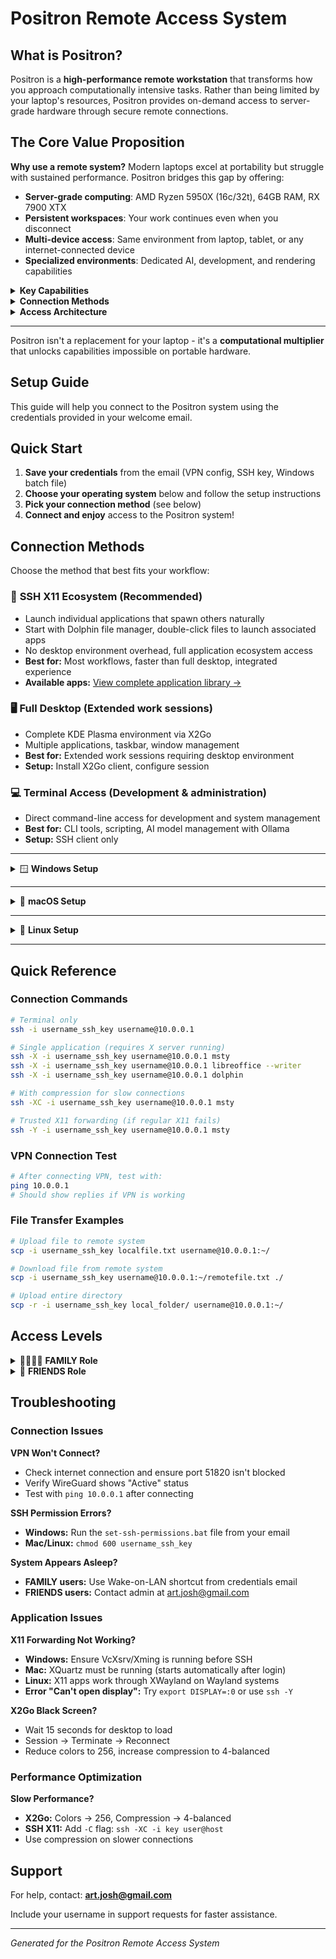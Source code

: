 # Positron Remote Access System

## What is Positron?

Positron is a **high-performance remote workstation** that transforms how you approach computationally intensive tasks. Rather than being limited by your laptop's resources, Positron provides on-demand access to server-grade hardware through secure remote connections.

## The Core Value Proposition

**Why use a remote system?** Modern laptops excel at portability but struggle with sustained performance. Positron bridges this gap by offering:

- **Server-grade computing**: AMD Ryzen 5950X (16c/32t), 64GB RAM, RX 7900 XTX
- **Persistent workspaces**: Your work continues even when you disconnect
- **Multi-device access**: Same environment from laptop, tablet, or any internet-connected device
- **Specialized environments**: Dedicated AI, development, and rendering capabilities

<details>
<summary><strong>Key Capabilities</strong></summary>

### AI Workstation
- **Large language models**: Host 70B+ models locally with Ollama CLI
- **GUI interface**: Msty for visual model management and conversations
- **Always-on AI**: Models loaded and ready, no cold start delays
- **Privacy**: Your data never leaves your infrastructure

### Computational Powerhouse
- **Video rendering**: CPU-intensive exports without laptop thermal throttling
- **Software builds**: Large codebases compile faster with 32 threads
- **Data processing**: 64GB RAM handles datasets that would crash laptops
- **Development environments**: Multiple VMs, containers, and services simultaneously

### Privacy & Security
- **Data sovereignty**: Your files and AI conversations never leave your infrastructure
- **No cloud surveillance**: Unlike Google Docs or ChatGPT, your data isn't scanned or mined
- **Private AI models**: Local inference means sensitive conversations stay completely private
- **Secure remote access**: WireGuard VPN with key-based authentication

### Hybrid Workflows
- **Edit locally, render remotely**: Responsive editing with server-grade processing
- **Git-based collaboration**: Code locally, build/test/deploy remotely
- **AI-assisted development**: Local coding with remote AI review and optimization

</details>

<details>
<summary><strong>Connection Methods</strong></summary>

### SSH X11 Ecosystem (Recommended)
Launch individual applications that can spawn others naturally. Start with Dolphin file manager, double-click files, and associated applications launch automatically - creating a full application ecosystem without desktop overhead.

### Full Desktop (X2Go)
Complete KDE Plasma environment for extended desktop work requiring window management and multiple simultaneous applications.

### Terminal Access
Direct command-line access for server administration, CLI tools, and text-based AI interactions.

</details>

<details>
<summary><strong>Access Architecture</strong></summary>

**Secure by design**: WireGuard VPN with role-based access controls ensure your remote workspace remains private and protected.

**When to use Positron:**
- Heavy computational tasks that would drain laptop battery
- AI model inference and training
- Video rendering and transcoding
- Large software builds and deployments
- Persistent development environments
- Collaborative projects requiring shared resources

**When to stay local:**
- Real-time gaming or interactive media
- Simple document editing and web browsing
- Tasks requiring immediate responsiveness
- Quick file organization and basic productivity

</details>

---

Positron isn't a replacement for your laptop - it's a **computational multiplier** that unlocks capabilities impossible on portable hardware.

## Setup Guide

This guide will help you connect to the Positron system using the credentials provided in your welcome email.

## Quick Start

1. **Save your credentials** from the email (VPN config, SSH key, Windows batch file)
2. **Choose your operating system** below and follow the setup instructions
3. **Pick your connection method** (see below)
4. **Connect and enjoy** access to the Positron system!

## Connection Methods

Choose the method that best fits your workflow:

### 🎯 **SSH X11 Ecosystem** (Recommended)
- Launch individual applications that spawn others naturally
- Start with Dolphin file manager, double-click files to launch associated apps
- No desktop environment overhead, full application ecosystem access
- **Best for:** Most workflows, faster than full desktop, integrated experience
- **Available apps:** [View complete application library →](APPLICATIONS.md)

### 🖥️ **Full Desktop** (Extended work sessions)
- Complete KDE Plasma environment via X2Go
- Multiple applications, taskbar, window management
- **Best for:** Extended work sessions requiring desktop environment
- **Setup:** Install X2Go client, configure session

### 💻 **Terminal Access** (Development & administration)
- Direct command-line access for development and system management
- **Best for:** CLI tools, scripting, AI model management with Ollama
- **Setup:** SSH client only

---

<details>
<summary>🪟 <strong>Windows Setup</strong></summary>


### Step 1: Install Required Software

**VPN Client:**
- Download and install [WireGuard](https://www.wireguard.com/install/)

**For Single App Access (optional):**
- Install an X server: [VcXsrv](https://sourceforge.net/projects/vcxsrv/) (recommended) or [Xming](https://sourceforge.net/projects/xming/)
- Alternative: [MobaXterm](https://mobaxterm.mobatek.net/) (includes SSH client and X server)

**For Full Desktop Access:**
- Download and install [X2Go Client](https://wiki.x2go.org/doku.php/download:start)

### Step 2: Configure VPN

1. Open WireGuard application
2. Click "Import tunnel(s) from file" 
3. Select your `username.conf` file from the email
4. Click "Activate" to connect
5. **Test connection:** Open Command Prompt and run `ping 10.0.0.1` - you should see replies

### Step 3: Set SSH Key Permissions

1. Save your SSH private key as `username_ssh_key` (no file extension) in your Documents folder
2. Save the `set-ssh-permissions.bat` file from your email
3. Double-click the batch file to fix permissions

### Step 4: Choose Your Access Method

#### Terminal Only
```cmd
ssh -i "%USERPROFILE%\Documents\username_ssh_key" username@10.0.0.1
```

#### Single Application (requires X server running)
```cmd
ssh -X -i "%USERPROFILE%\Documents\username_ssh_key" username@10.0.0.1 msty
```

#### Full Desktop (X2Go)
1. Open X2Go Client
2. Configure session:
   - **Session name:** Positron Desktop
   - **Host:** 10.0.0.1
   - **Login:** username
   - **SSH port:** 22
   - **Use RSA/DSA key:** Browse to your `username_ssh_key` file
   - **Session type:** KDE
   - **Media:** ✓ Sound support

### One-Click Desktop Shortcuts

Save these files on your Desktop for easy access:

**Remote Desktop - username.bat:**
```batch
@echo off
echo Starting VPN connection...
"C:\Program Files\WireGuard\wireguard.exe" /installtunnelservice "C:\Users\%USERNAME%\Documents\username.conf"
timeout /t 3 /nobreak > nul
echo Launching remote desktop...
start "" "C:\Program Files (x86)\x2goclient\x2goclient.exe" --session="Positron Desktop"
```

**Remote Terminal - username.bat:**
```batch
@echo off
"C:\Program Files\WireGuard\wireguard.exe" /installtunnelservice "C:\Users\%USERNAME%\Documents\username.conf"
timeout /t 3 /nobreak > nul
ssh -i "%USERPROFILE%\Documents\username_ssh_key" username@10.0.0.1
pause
```

**Launch Msty - username.bat:** (requires VcXsrv/Xming)
```batch
@echo off
echo Starting X server and VPN...
start "" "C:\Program Files\VcXsrv\vcxsrv.exe" :0 -multiwindow -clipboard -wgl
"C:\Program Files\WireGuard\wireguard.exe" /installtunnelservice "C:\Users\%USERNAME%\Documents\username.conf"
timeout /t 3 /nobreak > nul
set DISPLAY=localhost:0
ssh -X -i "%USERPROFILE%\Documents\username_ssh_key" username@10.0.0.1 msty
```

**Wake Computer - username.bat:** (FAMILY users only)
```batch
@echo off
echo Sending Wake-on-LAN packet...
powershell -Command "$mac='AA:BB:CC:DD:EE:FF'; $mac_bytes=$mac -split '[:-]'|ForEach-Object{[byte]('0x'+$_)}; $packet=[byte[]](,0xFF*6)+($mac_bytes*16); $udp=New-Object System.Net.Sockets.UdpClient; $udp.Connect(([System.Net.IPAddress]::Broadcast),7); $udp.Send($packet,$packet.Length)|Out-Null; $udp.Close()"
echo Wake packet sent! Wait 30-60 seconds for system to boot...
timeout /t 5
```
*Note: Replace AA:BB:CC:DD:EE:FF with the MAC address provided in your credentials email*

</details>

---

<details>
<summary>🍎 <strong>macOS Setup</strong></summary>


### Step 1: Install Required Software

**VPN Client:**
- Install WireGuard from the [App Store](https://apps.apple.com/us/app/wireguard/id1451685025) or [download directly](https://www.wireguard.com/install/)

**For Single App Access:**
- Install [XQuartz](https://www.xquartz.org/) - **IMPORTANT: Log out and back in (or restart) after installing**

**For Full Desktop Access:**
- Download and install [X2Go Client](https://wiki.x2go.org/doku.php/download:start)

### Step 2: Configure VPN

1. Open WireGuard application
2. Click "Import tunnel(s) from file"
3. Select your `username.conf` file from the email
4. Toggle the connection ON
5. **Test connection:** Open Terminal and run `ping 10.0.0.1` - you should see replies

### Step 3: Set SSH Key Permissions

1. Save your SSH private key as `username_ssh_key` in your home directory
2. Open Terminal and run:
```bash
chmod 600 ~/username_ssh_key
```

### Step 4: Choose Your Access Method

#### Terminal Only
```bash
ssh -i ~/username_ssh_key username@10.0.0.1
```

#### Single Application (requires XQuartz)
```bash
ssh -X -i ~/username_ssh_key username@10.0.0.1 msty
```

#### Full Desktop (X2Go)
1. Open X2Go Client
2. Configure session:
   - **Session name:** Positron Desktop
   - **Host:** 10.0.0.1
   - **Login:** username
   - **SSH port:** 22
   - **Use RSA/DSA key:** Browse to your `username_ssh_key` file
   - **Session type:** KDE
   - **Media:** ✓ Sound support

### Automator Shortcuts

**For Full Desktop:**
1. Open Automator → New → Application
2. Add "Run Shell Script" action with:
```bash
/usr/local/bin/wg-quick up username 2>/dev/null || true
sleep 2
open -a X2Go
```
3. Save as "Positron Desktop.app"

**For Direct App Launch (e.g., Msty):**
1. Open Automator → New → Application
2. Add "Run Shell Script" action with:
```bash
/usr/local/bin/wg-quick up username 2>/dev/null || true
sleep 2
osascript -e 'tell app "Terminal" to do script "ssh -X -i ~/.ssh/username_ssh_key username@10.0.0.1 msty"'
```
3. Save as "Launch Msty.app"

</details>

---

<details>
<summary>🐧 <strong>Linux Setup</strong></summary>


### Step 1: Install Required Software

**VPN Client:**
```bash
# Ubuntu/Debian
sudo apt install wireguard

# Fedora
sudo dnf install wireguard-tools

# Arch
sudo pacman -S wireguard-tools
```

**For Full Desktop Access:**
```bash
# Ubuntu/Debian
sudo apt install x2goclient

# Fedora
sudo dnf install x2goclient

# Arch
sudo pacman -S x2goclient
```

**Note:** X11 is already available on most Linux distributions for single app access.

### Step 2: Configure VPN

1. Save your VPN config as `/etc/wireguard/username.conf`:
```bash
sudo cp username.conf /etc/wireguard/
sudo chmod 600 /etc/wireguard/username.conf
```

2. Connect to VPN:
```bash
sudo wg-quick up username
```

3. **Test connection:** `ping 10.0.0.1` - you should see replies

4. **Auto-start VPN on boot (optional):**
```bash
sudo systemctl enable wg-quick@username
```

### Step 3: Set SSH Key Permissions

```bash
chmod 600 username_ssh_key
```

### Step 4: Choose Your Access Method

#### Terminal Only
```bash
ssh -i username_ssh_key username@10.0.0.1
```

#### Single Application (X11 built-in)
```bash
ssh -X -i username_ssh_key username@10.0.0.1 msty
```

#### Full Desktop (X2Go)
1. Open X2Go Client
2. Configure session:
   - **Session name:** Positron Desktop
   - **Host:** 10.0.0.1
   - **Login:** username
   - **SSH port:** 22
   - **Use RSA/DSA key:** Browse to your `username_ssh_key` file
   - **Session type:** KDE
   - **Media:** ✓ Sound support

### Desktop Shortcut

Create a `.desktop` file for quick access:
```bash
cat > ~/.local/share/applications/positron-desktop.desktop << EOF
[Desktop Entry]
Name=Positron Desktop
Exec=bash -c 'sudo wg-quick up username; x2goclient'
Icon=computer
Type=Application
EOF

chmod +x ~/.local/share/applications/positron-desktop.desktop
```

</details>

---

## Quick Reference

### Connection Commands
```bash
# Terminal only
ssh -i username_ssh_key username@10.0.0.1

# Single application (requires X server running)
ssh -X -i username_ssh_key username@10.0.0.1 msty
ssh -X -i username_ssh_key username@10.0.0.1 libreoffice --writer
ssh -X -i username_ssh_key username@10.0.0.1 dolphin

# With compression for slow connections
ssh -XC -i username_ssh_key username@10.0.0.1 msty

# Trusted X11 forwarding (if regular X11 fails)
ssh -Y -i username_ssh_key username@10.0.0.1 msty
```

### VPN Connection Test
```bash
# After connecting VPN, test with:
ping 10.0.0.1
# Should show replies if VPN is working
```

### File Transfer Examples
```bash
# Upload file to remote system
scp -i username_ssh_key localfile.txt username@10.0.0.1:~/

# Download file from remote system  
scp -i username_ssh_key username@10.0.0.1:~/remotefile.txt ./

# Upload entire directory
scp -r -i username_ssh_key local_folder/ username@10.0.0.1:~/
```

## Access Levels

<details>
<summary>👨‍👩‍👧‍👦 <strong>FAMILY Role</strong></summary>

- ✅ Full system administrator (sudo) access
- ✅ Unlimited resources
- ✅ ALL files and settings access  
- ✅ Can download new AI models
- ✅ Direct LAN access option (no VPN needed at home)
- ✅ Wake-on-LAN capability for remote system wake-up
- **Connection options:**
  - On home network: Direct IP (no VPN needed)
  - From internet: VPN → 10.0.0.1
  - System sleeping: Use Wake-on-LAN shortcut

</details>

<details>
<summary>👥 <strong>FRIENDS Role</strong></summary>

- ✅ Full desktop with private workspace
- ✅ All applications (Msty, Ollama, LibreOffice)
- ✅ Private conversations and documents
- ✅ Shared AI models at `/opt/shared-models` (read-only)
- ❌ No access to other users' files
- ❌ Cannot install software
- ❌ Must use VPN always
- **Resource limits:**
  - RAM: 8GB maximum
  - Processes: 200 maximum
  - CPU time: 4 hours/day
  - Disk quota: User home directory only

</details>

## Troubleshooting

### Connection Issues

**VPN Won't Connect?**
- Check internet connection and ensure port 51820 isn't blocked
- Verify WireGuard shows "Active" status
- Test with `ping 10.0.0.1` after connecting

**SSH Permission Errors?**
- **Windows:** Run the `set-ssh-permissions.bat` file from your email
- **Mac/Linux:** `chmod 600 username_ssh_key`

**System Appears Asleep?**
- **FAMILY users:** Use Wake-on-LAN shortcut from credentials email
- **FRIENDS users:** Contact admin at art.josh@gmail.com

### Application Issues

**X11 Forwarding Not Working?**
- **Windows:** Ensure VcXsrv/Xming is running before SSH
- **Mac:** XQuartz must be running (starts automatically after login)
- **Linux:** X11 apps work through XWayland on Wayland systems
- **Error "Can't open display":** Try `export DISPLAY=:0` or use `ssh -Y`

**X2Go Black Screen?**
- Wait 15 seconds for desktop to load
- Session → Terminate → Reconnect
- Reduce colors to 256, increase compression to 4-balanced

### Performance Optimization

**Slow Performance?**
- **X2Go:** Colors → 256, Compression → 4-balanced
- **SSH X11:** Add `-C` flag: `ssh -XC -i key user@host`
- Use compression on slower connections

## Support

For help, contact: **art.josh@gmail.com**

Include your username in support requests for faster assistance.

---

*Generated for the Positron Remote Access System*